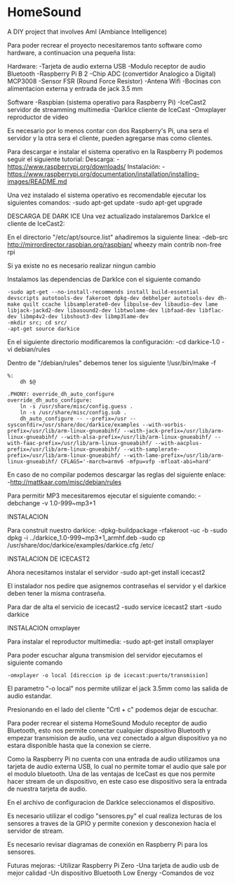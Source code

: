 # HomeSound
A DIY project that involves AmI (Ambiance Intelligence)

Para poder recrear el proyecto necesitaremos tanto software como hardware, a continuacion una pequeña lista:

Hardware:
-Tarjeta de audio externa USB
-Modulo receptor de audio Bluetooth 
-Raspberry Pi B 2
-Chip ADC (convertidor Analogico a Digital) MCP3008
-Sensor FSR (Round Force Resistor)
-Antena Wifi
-Bocinas con alimentacion externa y entrada de jack 3.5 mm

Software
-Raspbian (sistema operativo para Raspberry Pi)
-IceCast2 servidor de streamming multimedia
-DarkIce cliente de IceCast
-Omxplayer reproductor de video 


Es necesario por lo menos contar con dos Raspberry's Pi, una sera el servidor y la otra sera el cliente, pueden agregarse mas como clientes.

Para descargar e instalar el sistema operativo en la Raspberry Pi podemos seguir el siguiente tutorial:
	Descarga:
	-https://www.raspberrypi.org/downloads/
	Instalación:
	-https://www.raspberrypi.org/documentation/installation/installing-images/README.md

Una vez instalado el sistema operativo es recomendable ejecutar los siguientes comandos:
	-sudo apt-get update
	-sudo apt-get upgrade


DESCARGA DE DARK ICE
Una vez actualizado instalaremos DarkIce el cliente de IceCast2:

En el directorio "/etc/apt/source.list" añadiremos la siguiente linea:
	-deb-src http://mirrordirector.raspbian.org/raspbian/ wheezy main contrib non-free rpi

Si ya existe no es necesario realizar ningun cambio

Instalamos las dependencias de DarkIce con el siguiente comando

	-sudo apt-get --no-install-recommends install build-essential devscripts autotools-dev fakeroot dpkg-dev debhelper autotools-dev dh-make quilt ccache libsamplerate0-dev libpulse-dev libaudio-dev lame libjack-jackd2-dev libasound2-dev libtwolame-dev libfaad-dev libflac-dev libmp4v2-dev libshout3-dev libmp3lame-dev
	-mkdir src; cd src/
	-apt-get source darkice

En el siguiente directorio modificaremos la configuración:
	-cd darkice-1.0
	-vi debian/rules

Dentro de "/debian/rules" debemos tener los siguiente
	!/usr/bin/make -f

	%:
    	dh $@

	.PHONY: override_dh_auto_configure
	override_dh_auto_configure:
    	ln -s /usr/share/misc/config.guess .
    	ln -s /usr/share/misc/config.sub .
    	dh_auto_configure -- --prefix=/usr --sysconfdir=/usr/share/doc/darkice/examples --with-vorbis-prefix=/usr/lib/arm-linux-gnueabihf/ --with-jack-prefix=/usr/lib/arm-linux-gnueabihf/ --with-alsa-prefix=/usr/lib/arm-linux-gnueabihf/ --with-faac-prefix=/usr/lib/arm-linux-gnueabihf/ --with-aacplus-prefix=/usr/lib/arm-linux-gnueabihf/ --with-samplerate-prefix=/usr/lib/arm-linux-gnueabihf/ --with-lame-prefix=/usr/lib/arm-linux-gnueabihf/ CFLAGS='-march=armv6 -mfpu=vfp -mfloat-abi=hard'


En caso de no compilar podemos descargar las reglas del siguiente enlace:
	-http://mattkaar.com/misc/debian/rules

Para permitir MP3 mecesitaremos ejecutar el siguiente comando:
	-debchange -v 1.0-999~mp3+1

INSTALACION

Para construit nuestro darkice:
-dpkg-buildpackage -rfakeroot -uc -b
	-sudo dpkg -i ../darkice_1.0-999~mp3+1_armhf.deb
	-sudo cp /usr/share/doc/darkice/examples/darkice.cfg /etc/


INSTALACION DE ICECAST2

Ahora necesitamos instalar el servidor
	-sudo apt-get install icecast2

El instalador nos pedire que asignemos contraseñas el servidor y el darkice deben tener la misma contraseña.

Para dar de alta el servicio de icecast2
	-sudo service icecast2 start
	-sudo darkice



INSTALACION omxplayer

Para instalar el reproductor multimedia:
	-sudo apt-get install omxplayer

Para poder escuchar alguna transmision del servidor ejecutamos el siguiente comando

	-omxplayer -o local [direccion ip de icecast:puerto/transmision]

El parametro "-o local" nos permite utilizar el jack 3.5mm como las salida de audio estandar.

Presionando en el lado del cliente "Crtl + c" podemos dejar de escuchar. 


Para poder recrear el sistema HomeSound
Modulo receptor de audio Bluetooth, esto nos permite conectar cualquier dispositivo Bluetooth y empezar transmision de audio, una vez conectado a algun dispositivo ya no estara disponible hasta que la conexion se cierre.

Como la Raspberry Pi no cuenta con una entrada de audio utilizamos una tarjeta de audio externa USB, lo cual no permite tomar el audio que sale por el modulo bluetooth.
Una de las ventajas de IceCast es que nos permite hacer stream de un dispositivo, en este caso ese dispositivo sera la entrada de nuestra tarjeta de audio.

En el archivo de configuracion de DarkIce seleccionamos el dispositivo.

Es necesario utilizar el codigo "sensores.py" el cual realiza lecturas de los sensores a traves de la GPIO y permite conexion y desconexion hacia el servidor de stream.

Es necesario revisar diagramas de conexión en Raspberry Pi para los sensores.

Futuras mejoras:
-Utilizar Raspberry Pi Zero
-Una tarjeta de audio usb de mejor calidad
-Un dispositivo Bluetooth Low Energy
-Comandos de voz

